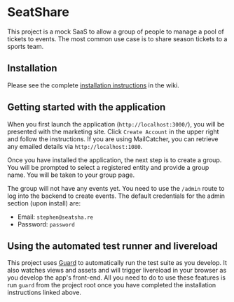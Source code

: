 # SeatShare

This project is a mock SaaS to allow a group of people to manage a pool of tickets to events. The most common use case is to share season tickets to a sports team.

## Installation

Please see the complete [installation instructions](https://github.com/seatshare/seatshare-rails/wiki/Installation) in the wiki.

## Getting started with the application

When you first launch the application (`http://localhost:3000/`), you will be presented with the marketing site. Click `Create Account` in the upper right and follow the instructions. If you are using MailCatcher, you can retrieve any emailed details via `http://localhost:1080`.

Once you have installed the application, the next step is to create a group. You will be prompted to select a registered entity and provide a group name. You will be taken to your group page.

The group will not have any events yet. You need to use the `/admin` route to log into the backend to create events. The default credentials for the admin section (upon install) are:

* Email: `stephen@seatsha.re`
* Password: `password`

## Using the automated test runner and livereload

This project uses [Guard](https://github.com/guard/guard) to
automatically run the test suite as you develop. It also watches views
and assets and will trigger livereload in your browser as you develop
the app's front-end. All you need to do to use these features is run
`guard` from the project root once you have completed the installation
instructions linked above.
